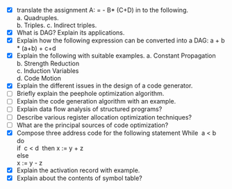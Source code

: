 - [x] translate the assignment A: = - B* (C+D) in to the following.
	a. Quadruples.	
	b. Triples.	
	c. Indirect triples.
- [x] What is DAG? Explain its applications.
- [x] Explain how the following expression can be converted into a DAG: a + b * (a+b) + c+d
- [x] Explain the following with suitable examples.
	a. Constant Propagation	
	b. Strength Reduction	
	c. Induction Variables	
	d. Code Motion
- [x] Explain the different issues in the design of a code generator.
- [ ] Briefly explain the peephole optimization algorithm.
- [ ] Explain the code generation algorithm with an example.
- [ ] Explain data flow analysis of structured programs?
- [ ] Describe various register allocation optimization techniques?
- [ ] What are the principal sources of code optimization?
- [x] Compose three address code for the following statement
	While  a < b   do	
	if  c < d  then	
	x := y + z	
	else	
	x := y - z
- [x] Explain the activation record with example.
- [x] Explain about the contents of symbol table?